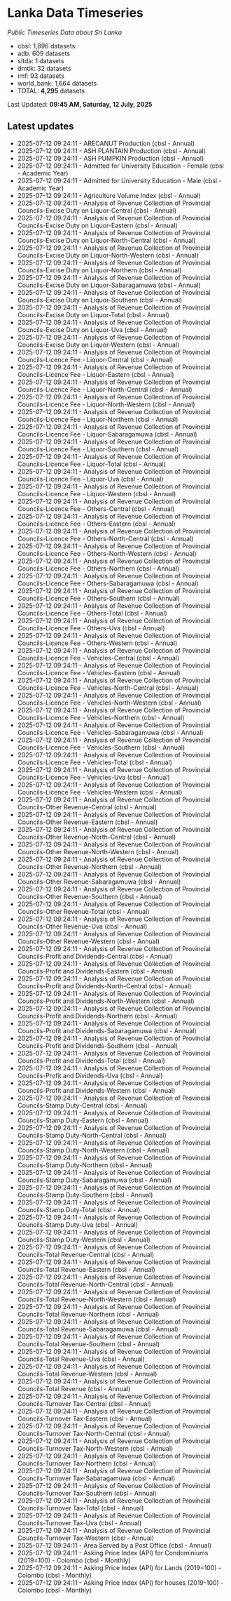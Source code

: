 # Lanka Data Timeseries
*Public Timeseries Data about Sri Lanka*

* cbsl: 1,896 datasets
* adb: 609 datasets
* sltda: 1 datasets
* dmtlk: 32 datasets
* imf: 93 datasets
* world_bank: 1,664 datasets
* TOTAL: **4,295** datasets

Last Updated: **09:45 AM, Saturday, 12 July, 2025**

## Latest updates

* 2025-07-12 09:24:11 - ARECANUT Production (cbsl - Annual)
* 2025-07-12 09:24:11 - ASH PLANTAIN Production (cbsl - Annual)
* 2025-07-12 09:24:11 - ASH PUMPKIN Production (cbsl - Annual)
* 2025-07-12 09:24:11 - Admitted for University Education - Female (cbsl - Academic Year)
* 2025-07-12 09:24:11 - Admitted for University Education - Male (cbsl - Academic Year)
* 2025-07-12 09:24:11 - Agriculture Volume Index (cbsl - Annual)
* 2025-07-12 09:24:11 - Analysis of Revenue Collection of Provincial Councils-Excise Duty on Liquor-Central (cbsl - Annual)
* 2025-07-12 09:24:11 - Analysis of Revenue Collection of Provincial Councils-Excise Duty on Liquor-Eastern (cbsl - Annual)
* 2025-07-12 09:24:11 - Analysis of Revenue Collection of Provincial Councils-Excise Duty on Liquor-North-Central (cbsl - Annual)
* 2025-07-12 09:24:11 - Analysis of Revenue Collection of Provincial Councils-Excise Duty on Liquor-North-Western (cbsl - Annual)
* 2025-07-12 09:24:11 - Analysis of Revenue Collection of Provincial Councils-Excise Duty on Liquor-Northern (cbsl - Annual)
* 2025-07-12 09:24:11 - Analysis of Revenue Collection of Provincial Councils-Excise Duty on Liquor-Sabaragamuwa (cbsl - Annual)
* 2025-07-12 09:24:11 - Analysis of Revenue Collection of Provincial Councils-Excise Duty on Liquor-Southern (cbsl - Annual)
* 2025-07-12 09:24:11 - Analysis of Revenue Collection of Provincial Councils-Excise Duty on Liquor-Total (cbsl - Annual)
* 2025-07-12 09:24:11 - Analysis of Revenue Collection of Provincial Councils-Excise Duty on Liquor-Uva (cbsl - Annual)
* 2025-07-12 09:24:11 - Analysis of Revenue Collection of Provincial Councils-Excise Duty on Liquor-Western (cbsl - Annual)
* 2025-07-12 09:24:11 - Analysis of Revenue Collection of Provincial Councils-Licence Fee - Liquor-Central (cbsl - Annual)
* 2025-07-12 09:24:11 - Analysis of Revenue Collection of Provincial Councils-Licence Fee - Liquor-Eastern (cbsl - Annual)
* 2025-07-12 09:24:11 - Analysis of Revenue Collection of Provincial Councils-Licence Fee - Liquor-North-Central (cbsl - Annual)
* 2025-07-12 09:24:11 - Analysis of Revenue Collection of Provincial Councils-Licence Fee - Liquor-North-Western (cbsl - Annual)
* 2025-07-12 09:24:11 - Analysis of Revenue Collection of Provincial Councils-Licence Fee - Liquor-Northern (cbsl - Annual)
* 2025-07-12 09:24:11 - Analysis of Revenue Collection of Provincial Councils-Licence Fee - Liquor-Sabaragamuwa (cbsl - Annual)
* 2025-07-12 09:24:11 - Analysis of Revenue Collection of Provincial Councils-Licence Fee - Liquor-Southern (cbsl - Annual)
* 2025-07-12 09:24:11 - Analysis of Revenue Collection of Provincial Councils-Licence Fee - Liquor-Total (cbsl - Annual)
* 2025-07-12 09:24:11 - Analysis of Revenue Collection of Provincial Councils-Licence Fee - Liquor-Uva (cbsl - Annual)
* 2025-07-12 09:24:11 - Analysis of Revenue Collection of Provincial Councils-Licence Fee - Liquor-Western (cbsl - Annual)
* 2025-07-12 09:24:11 - Analysis of Revenue Collection of Provincial Councils-Licence Fee - Others-Central (cbsl - Annual)
* 2025-07-12 09:24:11 - Analysis of Revenue Collection of Provincial Councils-Licence Fee - Others-Eastern (cbsl - Annual)
* 2025-07-12 09:24:11 - Analysis of Revenue Collection of Provincial Councils-Licence Fee - Others-North-Central (cbsl - Annual)
* 2025-07-12 09:24:11 - Analysis of Revenue Collection of Provincial Councils-Licence Fee - Others-North-Western (cbsl - Annual)
* 2025-07-12 09:24:11 - Analysis of Revenue Collection of Provincial Councils-Licence Fee - Others-Northern (cbsl - Annual)
* 2025-07-12 09:24:11 - Analysis of Revenue Collection of Provincial Councils-Licence Fee - Others-Sabaragamuwa (cbsl - Annual)
* 2025-07-12 09:24:11 - Analysis of Revenue Collection of Provincial Councils-Licence Fee - Others-Southern (cbsl - Annual)
* 2025-07-12 09:24:11 - Analysis of Revenue Collection of Provincial Councils-Licence Fee - Others-Total (cbsl - Annual)
* 2025-07-12 09:24:11 - Analysis of Revenue Collection of Provincial Councils-Licence Fee - Others-Uva (cbsl - Annual)
* 2025-07-12 09:24:11 - Analysis of Revenue Collection of Provincial Councils-Licence Fee - Others-Western (cbsl - Annual)
* 2025-07-12 09:24:11 - Analysis of Revenue Collection of Provincial Councils-Licence Fee - Vehicles-Central (cbsl - Annual)
* 2025-07-12 09:24:11 - Analysis of Revenue Collection of Provincial Councils-Licence Fee - Vehicles-Eastern (cbsl - Annual)
* 2025-07-12 09:24:11 - Analysis of Revenue Collection of Provincial Councils-Licence Fee - Vehicles-North-Central (cbsl - Annual)
* 2025-07-12 09:24:11 - Analysis of Revenue Collection of Provincial Councils-Licence Fee - Vehicles-North-Western (cbsl - Annual)
* 2025-07-12 09:24:11 - Analysis of Revenue Collection of Provincial Councils-Licence Fee - Vehicles-Northern (cbsl - Annual)
* 2025-07-12 09:24:11 - Analysis of Revenue Collection of Provincial Councils-Licence Fee - Vehicles-Sabaragamuwa (cbsl - Annual)
* 2025-07-12 09:24:11 - Analysis of Revenue Collection of Provincial Councils-Licence Fee - Vehicles-Southern (cbsl - Annual)
* 2025-07-12 09:24:11 - Analysis of Revenue Collection of Provincial Councils-Licence Fee - Vehicles-Total (cbsl - Annual)
* 2025-07-12 09:24:11 - Analysis of Revenue Collection of Provincial Councils-Licence Fee - Vehicles-Uva (cbsl - Annual)
* 2025-07-12 09:24:11 - Analysis of Revenue Collection of Provincial Councils-Licence Fee - Vehicles-Western (cbsl - Annual)
* 2025-07-12 09:24:11 - Analysis of Revenue Collection of Provincial Councils-Other Revenue-Central (cbsl - Annual)
* 2025-07-12 09:24:11 - Analysis of Revenue Collection of Provincial Councils-Other Revenue-Eastern (cbsl - Annual)
* 2025-07-12 09:24:11 - Analysis of Revenue Collection of Provincial Councils-Other Revenue-North-Central (cbsl - Annual)
* 2025-07-12 09:24:11 - Analysis of Revenue Collection of Provincial Councils-Other Revenue-North-Western (cbsl - Annual)
* 2025-07-12 09:24:11 - Analysis of Revenue Collection of Provincial Councils-Other Revenue-Northern (cbsl - Annual)
* 2025-07-12 09:24:11 - Analysis of Revenue Collection of Provincial Councils-Other Revenue-Sabaragamuwa (cbsl - Annual)
* 2025-07-12 09:24:11 - Analysis of Revenue Collection of Provincial Councils-Other Revenue-Southern (cbsl - Annual)
* 2025-07-12 09:24:11 - Analysis of Revenue Collection of Provincial Councils-Other Revenue-Total (cbsl - Annual)
* 2025-07-12 09:24:11 - Analysis of Revenue Collection of Provincial Councils-Other Revenue-Uva (cbsl - Annual)
* 2025-07-12 09:24:11 - Analysis of Revenue Collection of Provincial Councils-Other Revenue-Western (cbsl - Annual)
* 2025-07-12 09:24:11 - Analysis of Revenue Collection of Provincial Councils-Profit and Dividends-Central (cbsl - Annual)
* 2025-07-12 09:24:11 - Analysis of Revenue Collection of Provincial Councils-Profit and Dividends-Eastern (cbsl - Annual)
* 2025-07-12 09:24:11 - Analysis of Revenue Collection of Provincial Councils-Profit and Dividends-North-Central (cbsl - Annual)
* 2025-07-12 09:24:11 - Analysis of Revenue Collection of Provincial Councils-Profit and Dividends-North-Western (cbsl - Annual)
* 2025-07-12 09:24:11 - Analysis of Revenue Collection of Provincial Councils-Profit and Dividends-Northern (cbsl - Annual)
* 2025-07-12 09:24:11 - Analysis of Revenue Collection of Provincial Councils-Profit and Dividends-Sabaragamuwa (cbsl - Annual)
* 2025-07-12 09:24:11 - Analysis of Revenue Collection of Provincial Councils-Profit and Dividends-Southern (cbsl - Annual)
* 2025-07-12 09:24:11 - Analysis of Revenue Collection of Provincial Councils-Profit and Dividends-Total (cbsl - Annual)
* 2025-07-12 09:24:11 - Analysis of Revenue Collection of Provincial Councils-Profit and Dividends-Uva (cbsl - Annual)
* 2025-07-12 09:24:11 - Analysis of Revenue Collection of Provincial Councils-Profit and Dividends-Western (cbsl - Annual)
* 2025-07-12 09:24:11 - Analysis of Revenue Collection of Provincial Councils-Stamp Duty-Central (cbsl - Annual)
* 2025-07-12 09:24:11 - Analysis of Revenue Collection of Provincial Councils-Stamp Duty-Eastern (cbsl - Annual)
* 2025-07-12 09:24:11 - Analysis of Revenue Collection of Provincial Councils-Stamp Duty-North-Central (cbsl - Annual)
* 2025-07-12 09:24:11 - Analysis of Revenue Collection of Provincial Councils-Stamp Duty-North-Western (cbsl - Annual)
* 2025-07-12 09:24:11 - Analysis of Revenue Collection of Provincial Councils-Stamp Duty-Northern (cbsl - Annual)
* 2025-07-12 09:24:11 - Analysis of Revenue Collection of Provincial Councils-Stamp Duty-Sabaragamuwa (cbsl - Annual)
* 2025-07-12 09:24:11 - Analysis of Revenue Collection of Provincial Councils-Stamp Duty-Southern (cbsl - Annual)
* 2025-07-12 09:24:11 - Analysis of Revenue Collection of Provincial Councils-Stamp Duty-Total (cbsl - Annual)
* 2025-07-12 09:24:11 - Analysis of Revenue Collection of Provincial Councils-Stamp Duty-Uva (cbsl - Annual)
* 2025-07-12 09:24:11 - Analysis of Revenue Collection of Provincial Councils-Stamp Duty-Western (cbsl - Annual)
* 2025-07-12 09:24:11 - Analysis of Revenue Collection of Provincial Councils-Total Revenue-Central (cbsl - Annual)
* 2025-07-12 09:24:11 - Analysis of Revenue Collection of Provincial Councils-Total Revenue-Eastern (cbsl - Annual)
* 2025-07-12 09:24:11 - Analysis of Revenue Collection of Provincial Councils-Total Revenue-North-Central (cbsl - Annual)
* 2025-07-12 09:24:11 - Analysis of Revenue Collection of Provincial Councils-Total Revenue-North-Western (cbsl - Annual)
* 2025-07-12 09:24:11 - Analysis of Revenue Collection of Provincial Councils-Total Revenue-Northern (cbsl - Annual)
* 2025-07-12 09:24:11 - Analysis of Revenue Collection of Provincial Councils-Total Revenue-Sabaragamuwa (cbsl - Annual)
* 2025-07-12 09:24:11 - Analysis of Revenue Collection of Provincial Councils-Total Revenue-Southern (cbsl - Annual)
* 2025-07-12 09:24:11 - Analysis of Revenue Collection of Provincial Councils-Total Revenue-Uva (cbsl - Annual)
* 2025-07-12 09:24:11 - Analysis of Revenue Collection of Provincial Councils-Total Revenue-Western (cbsl - Annual)
* 2025-07-12 09:24:11 - Analysis of Revenue Collection of Provincial Councils-Total Revenue (cbsl - Annual)
* 2025-07-12 09:24:11 - Analysis of Revenue Collection of Provincial Councils-Turnover Tax-Central (cbsl - Annual)
* 2025-07-12 09:24:11 - Analysis of Revenue Collection of Provincial Councils-Turnover Tax-Eastern (cbsl - Annual)
* 2025-07-12 09:24:11 - Analysis of Revenue Collection of Provincial Councils-Turnover Tax-North-Central (cbsl - Annual)
* 2025-07-12 09:24:11 - Analysis of Revenue Collection of Provincial Councils-Turnover Tax-North-Western (cbsl - Annual)
* 2025-07-12 09:24:11 - Analysis of Revenue Collection of Provincial Councils-Turnover Tax-Northern (cbsl - Annual)
* 2025-07-12 09:24:11 - Analysis of Revenue Collection of Provincial Councils-Turnover Tax-Sabaragamuwa (cbsl - Annual)
* 2025-07-12 09:24:11 - Analysis of Revenue Collection of Provincial Councils-Turnover Tax-Southern (cbsl - Annual)
* 2025-07-12 09:24:11 - Analysis of Revenue Collection of Provincial Councils-Turnover Tax-Total (cbsl - Annual)
* 2025-07-12 09:24:11 - Analysis of Revenue Collection of Provincial Councils-Turnover Tax-Uva (cbsl - Annual)
* 2025-07-12 09:24:11 - Analysis of Revenue Collection of Provincial Councils-Turnover Tax-Western (cbsl - Annual)
* 2025-07-12 09:24:11 - Area Served by a Post Office (cbsl - Annual)
* 2025-07-12 09:24:11 - Asking Price Index (API) for Condominiums (2019=100) - Colombo (cbsl - Monthly)
* 2025-07-12 09:24:11 - Asking Price Index (API) for Lands (2019=100) - Colombo (cbsl - Monthly)
* 2025-07-12 09:24:11 - Asking Price Index (API) for houses (2019-100) - Colombo (cbsl - Monthly)